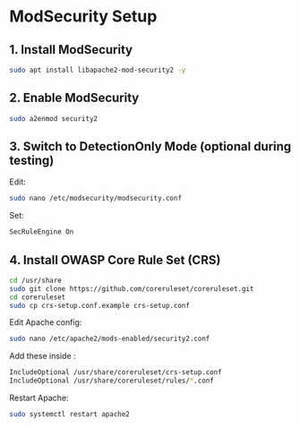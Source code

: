 # ModSecurity Setup
## 1. Install ModSecurity
```bash
sudo apt install libapache2-mod-security2 -y
```
## 2. Enable ModSecurity
```bash
sudo a2enmod security2
```
## 3. Switch to DetectionOnly Mode (optional during testing)
Edit: <br>
```bash
sudo nano /etc/modsecurity/modsecurity.conf
```
Set: <br>
```graphql
SecRuleEngine On
```
## 4. Install OWASP Core Rule Set (CRS)
```bash
cd /usr/share
sudo git clone https://github.com/coreruleset/coreruleset.git
cd coreruleset
sudo cp crs-setup.conf.example crs-setup.conf
```
Edit Apache config: <br>
```bash
sudo nano /etc/apache2/mods-enabled/security2.conf
```
Add these inside <IfModule security2_module>:
```bash
IncludeOptional /usr/share/coreruleset/crs-setup.conf
IncludeOptional /usr/share/coreruleset/rules/*.conf
```
Restart Apache:
```bash
sudo systemctl restart apache2
```

